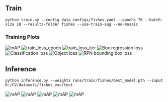 ## Train
    python train.py --config data_configs/fishes.yaml --epochs 70 --batch-size 10 --results-folder fishes --use-train-aug --no-mosaic

### Training Plots
![mAP](images/train/mAP.png)
![train_loss_epoch](images/train/train_loss_epoch.png)
![train_loss_iter](images/train/train_loss_iter.png)
![Box regression loss](images/train/loss_bbox_reg.png)
![Classification loss](images/train/loss_cls.png)
![Object loss](images/train/loss_obj.png)
![RPN bounding box loss](images/train/loss_rpn_bbox.png)

## Inference
    ​python inference.py --weights runs/train/fishes/best_model.pth --input D:/CV/datasets/fishes_voc/test

![mAP](images/inference/clownfish.jpg)
![mAP](images/inference/OrchidDottyback.jpg)
![mAP](images/inference/rainbowfish.jpg)
![mAP](images/inference/yellowtang.jpg)
![mAP](images/inference/zebrafish.jpg)